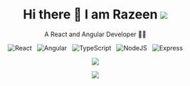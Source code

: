 <h1 align="center">Hi there 👋 I am Razeen <img src="https://gpvc.arturio.dev/Razeen-Shaikh"></h1>

<p align="center">A React and Angular Developer 👩‍💻</p>

<p align="center">
  <img src="https://img.shields.io/badge/React-20232A?style=for-the-badge&logo=react&logoColor=61DAFB" alt="React">&nbsp;&nbsp;
  <img src="https://img.shields.io/badge/Angular-DD0031?style=for-the-badge&logo=angular&logoColor=white" alt="Angular">&nbsp;&nbsp;
  <img src="https://img.shields.io/badge/TypeScript-007ACC?style=for-the-badge&logo=typescript&logoColor=white" alt="TypeScript">&nbsp;&nbsp;
  <img src="https://img.shields.io/badge/Node.js-339933?style=for-the-badge&logo=nodedotjs&logoColor=white" alt="NodeJS">&nbsp;&nbsp;
  <img src="https://img.shields.io/badge/Express.js-000000?style=for-the-badge&logo=express&logoColor=white" alt="Express">
</p>

<p align="center">
  <a href="https://git.io/streak-stats"><img src="http://github-readme-streak-stats.herokuapp.com?user=Razeen-Shaikh&theme=dracula&hide_border=true&date_format=j%20M%5B%20Y%5D"></a>
</p>

<p align="center">
  <a href="#"><img src="https://github-readme-stats.vercel.app/api?username=Razeen-Shaikh&theme=dracula"></a>
</p>

<!-- <h2 align="center">Recent Projects</h2>

<details>
  <summary>Recent Projects</summary>
</details> -->

<!-- [![GitHub Streak](http://github-readme-streak-stats.herokuapp.com?user=Razeen-Shaikh&theme=dracula&hide_border=true&date_format=j%20M%5B%20Y%5D)](https://git.io/streak-stats) -->


<!-- ![Profile views](https://gpvc.arturio.dev/Razeen-Shaikh) -->
<!-- <div>
  <p>Skills: REACT / Redux / TS / JS / HTML / CSS / Node / Express / MongoDB / Material UI</p>
  
<ul>
  <li> 🔭  I’m currently working on <a href="https://github.com/Razeen-Shaikh/problem-solving/tree/master/leetcode">Leetcode Problems</a></li>
  <li> 🌱  I’m currently learning [Problem Solving](https://github.com/Razeen-Shaikh/leetcode).</li>
  <li> 🤔  I’m looking for help with Test Case Writing.</li>
  <li> 💬  Ask me about ReactJS.</li>
  </ul>
</div>


<br>

[![Top Langs](https://github-readme-stats.vercel.app/api/top-langs/?username=Razeen-Shaikh&theme=dracula)](https://github.com/anuraghazra/github-readme-stats)  -->
<!-- <a href="https://app.daily.dev/DailyDevTips"><img src="https://github.com/Razeen-Shaikh/Razeen-Shaikh/blob/master/devcard.svg" width="210" alt="Razeen's Dev Card"/></a> -->
<!-- 
[![trophy](https://github-profile-trophy.vercel.app/?username=Razeen-Shaikh&theme=dracula&title=Commits,Repositories,PullRequest)](https://github.com/ryo-ma/github-profile-trophy) -->

<!-- ![GitHub streak stats](https://github-readme-streak-stats.herokuapp.com?user=Razeen-Shaikh) -->

<!-- ![image](https://github-profile-summary-cards.vercel.app/api/cards/profile-details?username=Razeen-Shaikh&theme=dracula) -->


